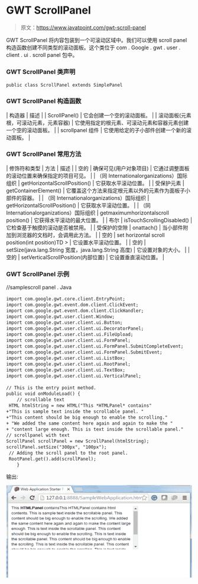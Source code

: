 # GWT ScrollPanel

> 原文：<https://www.javatpoint.com/gwt-scroll-panel>

GWT ScrollPanel 将内容包装到一个可滚动区域中。我们可以使用 scroll panel 构造函数创建不同类型的滚动面板。这个类位于 com . Google . gwt . user . client . ui . scroll panel 包中。

### GWT ScrollPanel 类声明

```
public class ScrollPanel extends SimplePanel

```

### GWT ScrollPanel 构造函数

| 构造器 | 描述 |
| ScrollPanel() | 它会创建一个空的滚动面板。 |
| 滚动面板(元素根，可滚动元素，元素容器) | 它使用指定的根元素、可滚动元素和容器元素创建一个空的滚动面板。 |
| scrollpanel 组件 | 它使用给定的子小部件创建一个新的滚动面板。 |

### GWT ScrollPanel 常用方法

| 修饰符和类型 | 方法 | 描述 |
| 空的 | 确保可见(用户对象项目) | 它通过调整面板的滚动位置来确保指定的项目可见。 |
| （同 Internationalorganizations）国际组织 | getHorizontalScrollPosition() | 它获取水平滚动位置。 |
| 受保护元素 | getContainerElement() | 它覆盖这个方法来指定根元素以外的元素作为面板子小部件的容器。 |
| （同 Internationalorganizations）国际组织 | getHorizontalScrollPosition() | 它获取水平滚动位置。 |
| （同 Internationalorganizations）国际组织 | getmaximumhorizontalscroll position() | 它获得水平滚动的最大位置。 |
| 布尔 | isTouchScrollingDisabled() | 它检查基于触摸的滚动是否被禁用。 |
| 受保护的空隙 | onattach() | 当小部件附加到浏览器的文档时，会调用此方法。 |
| 空的 | set horizontal scroll position(int position)TD > | 它设置水平滚动位置。 |
| 空的 | setSize(java.lang.String 宽度，java.lang.String 高度) | 它设置对象的大小。 |
| 空的 | setVerticalScrollPosition(内部位置) | 它设置垂直滚动位置。 |

### GWT ScrollPanel 示例

//samplescroll panel . Java

```
import com.google.gwt.core.client.EntryPoint;
import com.google.gwt.event.dom.client.ClickEvent;
import com.google.gwt.event.dom.client.ClickHandler;
import com.google.gwt.user.client.Window;
import com.google.gwt.user.client.ui.Button;
import com.google.gwt.user.client.ui.DecoratorPanel;
import com.google.gwt.user.client.ui.FileUpload;
import com.google.gwt.user.client.ui.FormPanel;
import com.google.gwt.user.client.ui.FormPanel.SubmitCompleteEvent;
import com.google.gwt.user.client.ui.FormPanel.SubmitEvent;
import com.google.gwt.user.client.ui.ListBox;
import com.google.gwt.user.client.ui.RootPanel;
import com.google.gwt.user.client.ui.TextBox;
import com.google.gwt.user.client.ui.VerticalPanel;

// This is the entry point method. 
public void onModuleLoad() {
 	// scrollable text
 HTML htmlString = new HTML("This *HTMLPanel* contains"
+"This is sample text inside the scrollable panel. "
+"This content should be big enough to enable the scrolling."
+ "We added the same content here again and again to make the "
+ "content large enough. This is text inside the scrollable panel."
// scrollpanel with text
ScrollPanel scrollPanel = new ScrollPanel(htmlString); scrollPanel.setSize("300px", "100px");
 // Adding the scroll panel to the root panel.
 RootPanel.get().add(scrollPanel); 
	}

```

输出:

![GWT Scroll Panel ](img/6a3e48e58241c70385b08c41bfb90917.png)